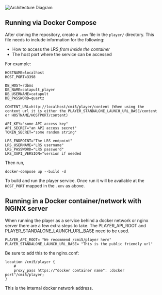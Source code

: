 ![Architecture Diagram](arch.png)

## Running via Docker Compose

After cloning the repository, create a `.env` file in the `player/` directory. This file needs to include information for the following:

* How to access the LRS *from inside the container*
* The host port where the service can be accessed

For example:

```
HOSTNAME=localhost
HOST_PORT=3398

DB_HOST=rdbms
DB_NAME=catapult_player
DB_USERNAME=catapult
DB_PASSWORD=quartz

CONTENT_URL=http://localhost/cmi5/player/content (When using the content url it is either the PLAYER_STANDALONE_LAUNCH_URL_BASE/content or HOSTNAME/HOSTPORT/content)

API_KEY="some API access key"
API_SECRET="an API access secret"
TOKEN_SECRET="some random string"

LRS_ENDPOINT="The LRS endpoint"
LRS_USERNAME="LRS username"
LRS_PASSWORD="LRS password"
LRS_XAPI_VERSION="version if needed
```

Then run,

    docker-compose up --build -d

To build and run the player service. Once run it will be available at the `HOST_PORT` mapped in the `.env` as above.

## Running in a Docker container/network with NGINX server

When running the player as a service behind a docker network or nginx server there are a few extra steps to take. The PLAYER_API_ROOT and PLAYER_STANDALONE_LAUNCH_URL_BASE need to be used. 
```
PLAYER_API_ROOT= "We recommend /cmi5/player here"
PLAYER_STANDALONE_LAUNCH_URL_BASE= "This is the public friendly url"
```

Be sure to add this to the nginx.conf:
```
location /cmi5/player {
    #
    proxy_pass https://"docker container name": :docker port"/cmi5/player;
}
```
This is the internal docker network address.

